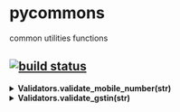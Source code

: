 # pycommons
common utilities functions

[![build status](https://github.com/navyad/pycommons/actions/workflows/app.yml/badge.svg)](https://github.com/navyad/pycommons/actions/workflows/app.yml/badge.svg)
---
<details>
<summary><b>Validators.validate_mobile_number(str)</b></summary>
Returns True or False based on if given str is a valid number or not.
<br>
<b>Example</b>

```validate_mobile_number("9847567388") -> True```

</details>

<details>
<summary><b>Validators.validate_gstin(str)</b></summary>
<br>
Returns True or False based on if given str is a valid GSTIN number or not.
<br>
<b>Example</b>
```validate_gstin("08FGHIJ2345K2Z6")``` -> True
</details>
